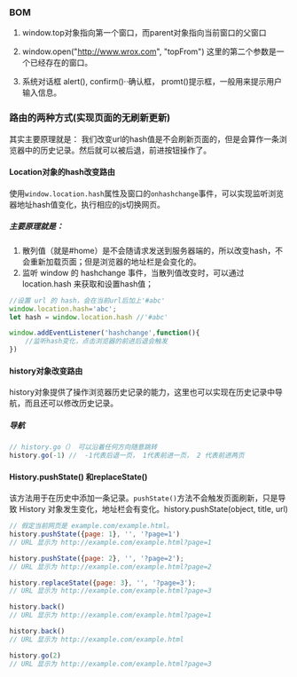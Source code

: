 ### BOM

1. window.top对象指向第一个窗口，而parent对象指向当前窗口的父窗口

2. window.open("http://www.wrox.com", "topFrom")  这里的第二个参数是一个已经存在的窗口。

3. 系统对话框   alert(), confirm()··确认框， promt()提示框，一般用来提示用户输入信息。

### 路由的两种方式(实现页面的无刷新更新)

其实主要原理就是： 我们改变url的hash值是不会刷新页面的，但是会算作一条浏览器中的历史记录。然后就可以被后退，前进按钮操作了。

#### Location对象的hash改变路由

使用`window.location.hash`属性及窗口的`onhashchange`事件，可以实现监听浏览器地址hash值变化，执行相应的js切换网页。

##### 主要原理就是：

1. 散列值（就是#home）是不会随请求发送到服务器端的，所以改变hash，不会重新加载页面；但是浏览器的地址栏是会变化的。
2. 监听 window 的 hashchange 事件，当散列值改变时，可以通过 location.hash 来获取和设置hash值；

```js
//设置 url 的 hash，会在当前url后加上'#abc'
window.location.hash='abc';
let hash = window.location.hash //'#abc'

window.addEventListener('hashchange',function(){
	//监听hash变化，点击浏览器的前进后退会触发
})
```



#### history对象改变路由

history对象提供了操作浏览器历史记录的能力，这里也可以实现在历史记录中导航，而且还可以修改历史记录。

##### 导航

```js
// history.go（） 可以沿着任何方向随意跳转 
history.go(-1) //  -1代表后退一页， 1代表前进一页， 2 代表前进两页
```

#### History.pushState() 和replaceState()

该方法用于在历史中添加一条记录。`pushState()`方法不会触发页面刷新，只是导致 History 对象发生变化，地址栏会有变化。history.pushState(object, title, url)

```js
// 假定当前网页是 example.com/example.html。
history.pushState({page: 1}, '', '?page=1')
// URL 显示为 http://example.com/example.html?page=1

history.pushState({page: 2}, '', '?page=2');
// URL 显示为 http://example.com/example.html?page=2

history.replaceState({page: 3}, '', '?page=3');
// URL 显示为 http://example.com/example.html?page=3

history.back()
// URL 显示为 http://example.com/example.html?page=1

history.back()
// URL 显示为 http://example.com/example.html

history.go(2)
// URL 显示为 http://example.com/example.html?page=3
```

